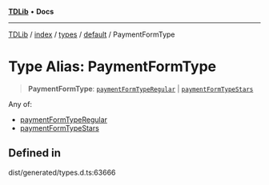 [**TDLib**](../../../../../../README.md) • **Docs**

***

[TDLib](../../../../../../modules.md) / [index](../../../../../README.md) / [types](../../../README.md) / [default](../README.md) / PaymentFormType

# Type Alias: PaymentFormType

> **PaymentFormType**: [`paymentFormTypeRegular`](paymentFormTypeRegular.md) \| [`paymentFormTypeStars`](paymentFormTypeStars.md)

Any of:
- [paymentFormTypeRegular](paymentFormTypeRegular.md)
- [paymentFormTypeStars](paymentFormTypeStars.md)

## Defined in

dist/generated/types.d.ts:63666
